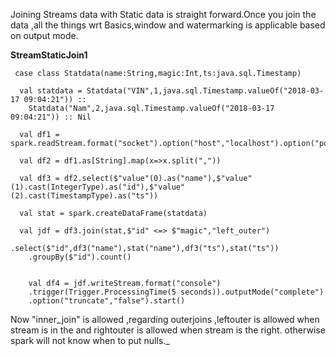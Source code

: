 Joining Streams data with Static data is straight forward.Once you join the data ,all the things wrt Basics,window and watermarking is applicable based on output mode.

**StreamStaticJoin1**

```
 case class Statdata(name:String,magic:Int,ts:java.sql.Timestamp)

  val statdata = Statdata("VIN",1,java.sql.Timestamp.valueOf("2018-03-17 09:04:21")) ::
    Statdata("Nam",2,java.sql.Timestamp.valueOf("2018-03-17 09:04:21")) :: Nil

  val df1 = spark.readStream.format("socket").option("host","localhost").option("port","5431").load()

  val df2 = df1.as[String].map(x=>x.split(","))

  val df3 = df2.select($"value"(0).as("name"),$"value"(1).cast(IntegerType).as("id"),$"value"(2).cast(TimestampType).as("ts"))

  val stat = spark.createDataFrame(statdata)

  val jdf = df3.join(stat,$"id" <=> $"magic","left_outer")
             .select($"id",df3("name"),stat("name"),df3("ts"),stat("ts"))
    .groupBy($"id").count()


    val df4 = jdf.writeStream.format("console")
    .trigger(Trigger.ProcessingTime(5 seconds)).outputMode("complete")
    .option("truncate","false").start()
```

Now "inner_join" is allowed ,regarding outerjoins ,leftouter is allowed when stream is in the and rightouter is allowed when stream is the right. otherwise spark will not know when to put nulls._





